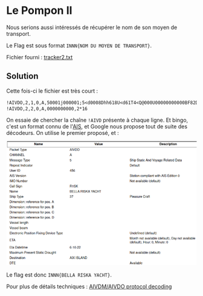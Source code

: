 # Le Pompon II

Nous serions aussi intéressés de récupérer le nom de son moyen de transport.

Le Flag est sous format `INNN{NOM DU MOYEN DE TRANSPORT}`.

Fichier fourni : [tracker2.txt](tracker2.txt)

## Solution

Cette fois-ci le fichier est très court :
```
!AIVDO,2,1,0,A,50001j000001;5<d0008Dhh618U<d61T4<Q@000U00000000000BF82Dk0CQ0,0*4C
!AIVDO,2,2,0,A,0000000000,2*16
```

On essaie de chercher la chaîne `!AIVD` présente à chaque ligne. Et bingo, c'est un format connu de l'[AIS](https://fr.wikipedia.org/wiki/Syst%C3%A8me_d%27identification_automatique), et Google nous propose tout de suite des décodeurs. On utilise le premier proposé, et :

![](decoder.png)

Le flag est donc `INNN{BELLA RISKA YACHT}`.

Pour plus de détails techniques : [AIVDM/AIVDO protocol decoding](https://gpsd.io/AIVDM.html)